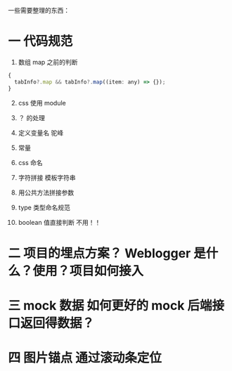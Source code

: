 <!--
 * @file: description
 * @author: longjing03
 * @Date: 2022-01-07 17:44:03
 * @LastEditors: longjing03
 * @LastEditTime: 2022-01-07 18:12:36
-->

一些需要整理的东西：

# 一 代码规范

1. 数组 map 之前的判断

```js
{
  tabInfo?.map && tabInfo?.map((item: any) => {});
}
```

2. css 使用 module

3. ？ 的处理

4. 定义变量名 驼峰

5. 常量

6. css 命名

7. 字符拼接 模板字符串

8. 用公共方法拼接参数

9. type 类型命名规范

10. boolean 值直接判断 不用！！

# 二 项目的埋点方案？ Weblogger 是什么？使用？项目如何接入

# 三 mock 数据 如何更好的 mock 后端接口返回得数据？

# 四 图片锚点 通过滚动条定位
